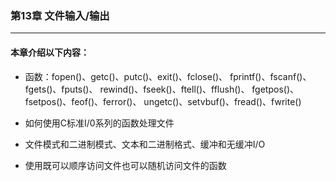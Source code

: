 ### 第13章 文件输入/输出
----

#### 本章介绍以下内容：

* 函数：fopen()、getc()、putc()、exit()、fclose()、
		fprintf()、fscanf()、fgets()、fputs()、
		rewind()、fseek()、ftell()、fflush()、
		fgetpos()、fsetpos()、feof()、ferror()、
		ungetc()、setvbuf()、fread()、fwrite()

* 如何使用C标准I/0系列的函数处理文件

* 文件模式和二进制模式、文本和二进制格式、缓冲和无缓冲I/O

* 使用既可以顺序访问文件也可以随机访问文件的函数

